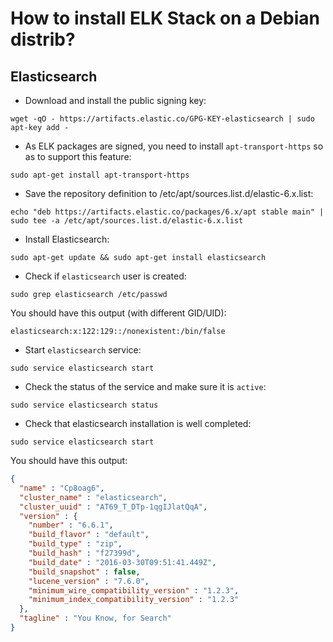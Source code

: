 # How to install ELK Stack on a Debian distrib?
## Elasticsearch

* Download and install the public signing key:
```shell
wget -qO - https://artifacts.elastic.co/GPG-KEY-elasticsearch | sudo apt-key add -
```
* As ELK packages are signed, you need to install `apt-transport-https` so as to support this feature:
```shell
sudo apt-get install apt-transport-https
```
* Save the repository definition to /etc/apt/sources.list.d/elastic-6.x.list:
```shell
echo "deb https://artifacts.elastic.co/packages/6.x/apt stable main" | sudo tee -a /etc/apt/sources.list.d/elastic-6.x.list
```
* Install Elasticsearch:
```shell
sudo apt-get update && sudo apt-get install elasticsearch
```

* Check if `elasticsearch` user is created:
```shell
sudo grep elasticsearch /etc/passwd
```

You should have this output (with different GID/UID):
```shell
elasticsearch:x:122:129::/nonexistent:/bin/false
```

* Start `elasticsearch` service: 
```shell
sudo service elasticsearch start
```

* Check the status of the service and make sure it is `active`:
```shell
sudo service elasticsearch status
```
* Check that elasticsearch installation is well completed:
```shell
sudo service elasticsearch start
``` 

You should have this output:
```JSON
{
  "name" : "Cp8oag6",
  "cluster_name" : "elasticsearch",
  "cluster_uuid" : "AT69_T_DTp-1qgIJlatQqA",
  "version" : {
    "number" : "6.6.1",
    "build_flavor" : "default",
    "build_type" : "zip",
    "build_hash" : "f27399d",
    "build_date" : "2016-03-30T09:51:41.449Z",
    "build_snapshot" : false,
    "lucene_version" : "7.6.0",
    "minimum_wire_compatibility_version" : "1.2.3",
    "minimum_index_compatibility_version" : "1.2.3"
  },
  "tagline" : "You Know, for Search"
}
```
